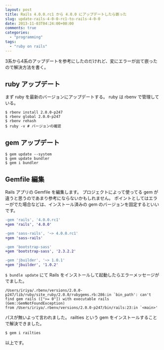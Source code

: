 ```yaml
---
layout: post
title: Rails 4.0.0.rc1 から 4.0.0 にアップデートしたら嵌った
slug: update-rails-4-0-0-rc1-to-rails-4-0-0
date: 2013-11-03T04:24:00+00:00
comments: true
categories:
  - "programming"
tags:
  - "ruby on rails"
---
```


3系から4系のアップデートを参考にしたのだけれど、変にエラーが出て嵌ったので解決方法を書く。

## ruby アップデート
まず ruby を最新のバージョンにアップデートする。
ruby は rbenv で管理している。

    $ rbenv install 2.0.0-p247
    $ rbenv global 2.0.0-p247
    $ rbenv rehash
    $ ruby -v # バージョンの確認

## gem アップデート
    
    $ gem update --system
    $ gem update bundler
    $ gem i bundler

## Gemfile 編集
Rails アプリの Gemfile を編集します。
プロジェクトによって使ってる gem が違うと思うのであまり参考にならないかもしれません。
ポイントとしてはエラーがでた場合などは、インストール済みの gem のバージョンを固定するといいです。

```diff    
-gem 'rails', '4.0.0.rc1'
+gem 'rails', '4.0.0'

-gem 'sass-rails', '~> 4.0.0.rc1'
+gem 'sass-rails'

-gem 'bootstrap-sass'
+gem 'bootstrap-sass', '2.3.2.2'

-gem 'jbuilder', '~> 1.0.1'
+gem 'jbuilder', '1.0.2'
```

`$ bundle update` にて Rails をインストールして起動したらエラーメッセージがでました。

    /Users/iriya/.rbenv/versions/2.0.0-p247/lib/ruby/site_ruby/2.0.0/rubygems.rb:286:in `bin_path': can't find gem rails ([">= 0"]) with executable rails (Gem::GemNotFoundException)
    from /Users/iriya/.rbenv/versions/2.0.0-p247/bin/rails:23:in `<main>'

パスが無いよって言われました。
railties という gem をインストールすることで解決できました。
    
    $ gem i railties

以上です。
